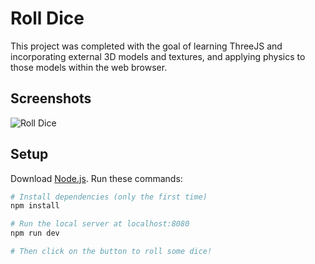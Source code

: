 # Roll Dice

This project was completed with the goal of learning ThreeJS and incorporating external 3D models and textures, and applying physics to those models within the web browser.

## Screenshots
![Roll Dice](https://github.com/tungtung233/rollDice/blob/main/docs/rollDice.gif?raw=true)

## Setup
Download [Node.js](https://nodejs.org/en/download/).
Run these commands:

``` bash
# Install dependencies (only the first time)
npm install

# Run the local server at localhost:8080
npm run dev

# Then click on the button to roll some dice!
```
